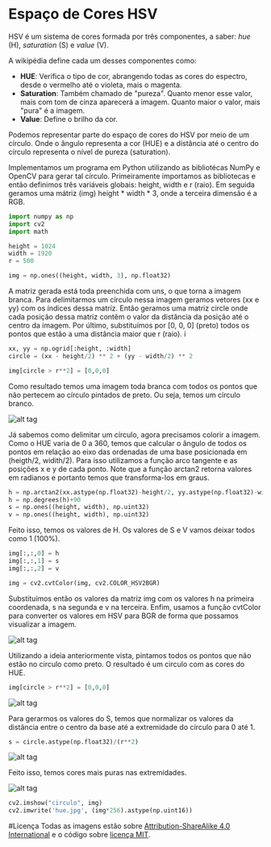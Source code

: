 # Espaço de Cores HSV

HSV é um sistema de cores formada por três componentes, a saber: *hue* (H), *saturation* (S) e *value* (V).

A wikipédia define cada um desses componentes como:

* **HUE**: Verifica o tipo de cor, abrangendo todas as cores do espectro, desde o vermelho até o violeta, mais o magenta.
* **Saturation**: Também chamado de "pureza". Quanto menor esse valor, mais com tom de cinza aparecerá a imagem. Quanto maior o valor, mais "pura" é a imagem.
* **Value**: Define o brilho da cor.

Podemos representar parte do espaço de cores do HSV por meio de um círculo. Onde o ângulo representa a cor (HUE) e a distância até o centro do círculo representa o nível de pureza (saturation).

Implementamos um programa em Python utilizando as bibliotécas NumPy e OpenCV para gerar tal círculo. Primeiramente importamos as bibliotecas e então definimos três variáveis globais: height, width e r (raio). Em seguida geramos uma mátriz (img) height * width * 3, onde a terceira dimensão é a RGB.

```python
import numpy as np
import cv2
import math

height = 1024
width = 1920
r = 500

img = np.ones((height, width, 3), np.float32)
```

A matriz gerada está toda preenchida com uns, o que torna a imagem branca. Para delimitarmos um círculo nessa imagem geramos vetores (xx e yy) com os índices dessa matríz. Então geramos uma matriz circle onde cada posição dessa matriz contêm o valor da distância da posição até o centro da imagem. Por último, substituímos por [0, 0, 0] (preto) todos os pontos que estão a uma distância maior que r (raio).
i
```python
xx, yy = np.ogrid[:height, :width]
circle = (xx - height/2) ** 2 + (yy - width/2) ** 2

img[circle > r**2] = [0,0,0]
```

Como resultado temos uma imagem toda branca com todos os pontos que não pertecem ao círculo pintados de preto. Ou seja, temos um círculo branco.

![alt tag](https://github.com/vandersonmr/TrabalhosUEM/raw/master/ProcessamentoImagens/hue3.jpg)

Já sabemos como delimitar um círculo, agora precisamos colorir a imagem. Como o HUE varia de 0 a 360, temos que calcular o ângulo de todos os pontos em relação ao eixo das ordenadas de uma base posicionada em (heigth/2, widith/2). Para isso utilizamos a função arco tangente e as posições x e y de cada ponto. Note que a função arctan2 retorna valores em radianos e portanto temos que transforma-los em graus.

```python
h = np.arctan2(xx.astype(np.float32)-height/2, yy.astype(np.float32)-width/2)
h = np.degrees(h)+90
s = np.ones((height, width), np.uint32)
v = np.ones((height, width), np.uint32)
```

Feito isso, temos os valores de H. Os valores de S e V vamos deixar todos como 1 (100%).

```python
img[:,:,0] = h
img[:,:,1] = s
img[:,:,2] = v

img = cv2.cvtColor(img, cv2.COLOR_HSV2BGR)
```

Substituímos então os valores da matriz img com os valores h na primeira coordenada, s na segunda e v na terceira. Enfim, usamos a função cvtColor para converter os valores em HSV para BGR de forma que possamos visualizar a imagem.

![alt tag](https://github.com/vandersonmr/TrabalhosUEM/raw/master/ProcessamentoImagens/hue.jpg)

Utilizando a ideia anteriormente vista, pintamos todos os pontos que não estão no circulo como preto. O resultado é um circulo com as cores do HUE.

```python
img[circle > r**2] = [0,0,0]
```

![alt tag](https://github.com/vandersonmr/TrabalhosUEM/raw/master/ProcessamentoImagens/hue2.jpg)

Para gerarmos os valores do S, temos que normalizar os valores da distância entre o centro da base até a extremidade do círculo para 0 até 1. 

```python
s = circle.astype(np.float32)/(r**2)
```
![alt tag](https://github.com/vandersonmr/TrabalhosUEM/raw/master/ProcessamentoImagens/hue4.jpg)

Feito isso, temos cores mais puras nas extremidades.

![alt tag](https://github.com/vandersonmr/TrabalhosUEM/raw/master/ProcessamentoImagens/hue1.jpg)

```python
cv2.imshow("circulo", img)
cv2.imwrite('hue.jpg', (img*256).astype(np.uint16))
```

#Licença
Todas as imagens estão sobre [Attribution-ShareAlike 4.0 International](https://creativecommons.org/licenses/by-sa/4.0/deed.en_US) e o código sobre [licença MIT](https://raw.githubusercontent.com/vandersonmr/TrabalhosUEM/master/ProcessamentoImagens/LICENSE.txt).
